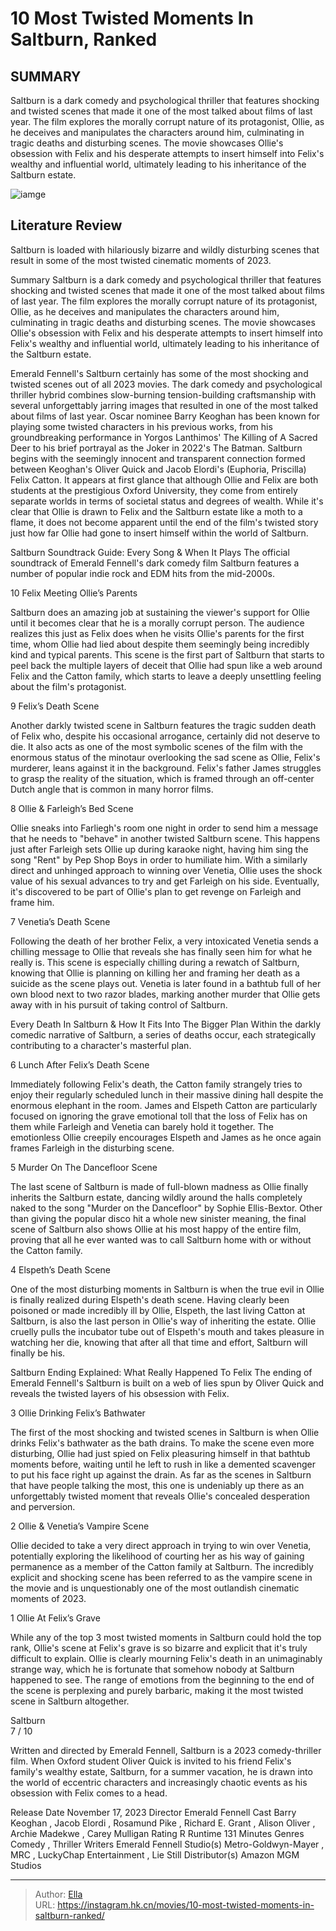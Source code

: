 # 10 Most Twisted Moments In Saltburn, Ranked


## SUMMARY 


 Saltburn is a dark comedy and psychological thriller that features shocking and twisted scenes that made it one of the most talked about films of last year. 
 The film explores the morally corrupt nature of its protagonist, Ollie, as he deceives and manipulates the characters around him, culminating in tragic deaths and disturbing scenes. 
 The movie showcases Ollie&#39;s obsession with Felix and his desperate attempts to insert himself into Felix&#39;s wealthy and influential world, ultimately leading to his inheritance of the Saltburn estate. 

![iamge](https://static1.srcdn.com/wordpress/wp-content/uploads/2024/01/saltburn-movie-twisted-shocking-moments-ranked.jpg)

## Literature Review

Saltburn is loaded with hilariously bizarre and wildly disturbing scenes that result in some of the most twisted cinematic moments of 2023.




Summary
 Saltburn is a dark comedy and psychological thriller that features shocking and twisted scenes that made it one of the most talked about films of last year. 
 The film explores the morally corrupt nature of its protagonist, Ollie, as he deceives and manipulates the characters around him, culminating in tragic deaths and disturbing scenes. 
 The movie showcases Ollie&#39;s obsession with Felix and his desperate attempts to insert himself into Felix&#39;s wealthy and influential world, ultimately leading to his inheritance of the Saltburn estate. 


Emerald Fennell&#39;s Saltburn certainly has some of the most shocking and twisted scenes out of all 2023 movies. The dark comedy and psychological thriller hybrid combines slow-burning tension-building craftsmanship with several unforgettably jarring images that resulted in one of the most talked about films of last year. Oscar nominee Barry Keoghan has been known for playing some twisted characters in his previous works, from his groundbreaking performance in Yorgos Lanthimos&#39; The Killing of A Sacred Deer to his brief portrayal as the Joker in 2022&#39;s The Batman.
Saltburn begins with the seemingly innocent and transparent connection formed between Keoghan&#39;s Oliver Quick and Jacob Elordi&#39;s (Euphoria, Priscilla) Felix Catton. It appears at first glance that although Ollie and Felix are both students at the prestigious Oxford University, they come from entirely separate worlds in terms of societal status and degrees of wealth. While it&#39;s clear that Ollie is drawn to Felix and the Saltburn estate like a moth to a flame, it does not become apparent until the end of the film&#39;s twisted story just how far Ollie had gone to insert himself within the world of Saltburn.
            
 
 Saltburn Soundtrack Guide: Every Song &amp; When It Plays 
The official soundtrack of Emerald Fennell&#39;s dark comedy film Saltburn features a number of popular indie rock and EDM hits from the mid-2000s.












 








 10  Felix Meeting Ollie’s Parents 
        

Saltburn does an amazing job at sustaining the viewer&#39;s support for Ollie until it becomes clear that he is a morally corrupt person. The audience realizes this just as Felix does when he visits Ollie&#39;s parents for the first time, whom Ollie had lied about despite them seemingly being incredibly kind and typical parents. This scene is the first part of Saltburn that starts to peel back the multiple layers of deceit that Ollie had spun like a web around Felix and the Catton family, which starts to leave a deeply unsettling feeling about the film&#39;s protagonist.





 9  Felix’s Death Scene 
        

Another darkly twisted scene in Saltburn features the tragic sudden death of Felix who, despite his occasional arrogance, certainly did not deserve to die. It also acts as one of the most symbolic scenes of the film with the enormous status of the minotaur overlooking the sad scene as Ollie, Felix&#39;s murderer, leans against it in the background. Felix&#39;s father James struggles to grasp the reality of the situation, which is framed through an off-center Dutch angle that is common in many horror films.





 8  Ollie &amp; Farleigh’s Bed Scene 
        

Ollie sneaks into Farliegh&#39;s room one night in order to send him a message that he needs to &#34;behave&#34; in another twisted Saltburn scene. This happens just after Farleigh sets Ollie up during karaoke night, having him sing the song &#34;Rent&#34; by Pep Shop Boys in order to humiliate him. With a similarly direct and unhinged approach to winning over Venetia, Ollie uses the shock value of his sexual advances to try and get Farleigh on his side. Eventually, it&#39;s discovered to be part of Ollie&#39;s plan to get revenge on Farleigh and frame him.





 7  Venetia’s Death Scene 
        

Following the death of her brother Felix, a very intoxicated Venetia sends a chilling message to Ollie that reveals she has finally seen him for what he really is. This scene is especially chilling during a rewatch of Saltburn, knowing that Ollie is planning on killing her and framing her death as a suicide as the scene plays out. Venetia is later found in a bathtub full of her own blood next to two razor blades, marking another murder that Ollie gets away with in his pursuit of taking control of Saltburn.
            
 
 Every Death In Saltburn &amp; How It Fits Into The Bigger Plan 
Within the darkly comedic narrative of Saltburn, a series of deaths occur, each strategically contributing to a character&#39;s masterful plan.








 6  Lunch After Felix’s Death Scene 
        

Immediately following Felix&#39;s death, the Catton family strangely tries to enjoy their regularly scheduled lunch in their massive dining hall despite the enormous elephant in the room. James and Elspeth Catton are particularly focused on ignoring the grave emotional toll that the loss of Felix has on them while Farleigh and Venetia can barely hold it together. The emotionless Ollie creepily encourages Elspeth and James as he once again frames Farleigh in the disturbing scene.





 5  Murder On The Dancefloor Scene 
        

The last scene of Saltburn is made of full-blown madness as Ollie finally inherits the Saltburn estate, dancing wildly around the halls completely naked to the song &#34;Murder on the Dancefloor&#34; by Sophie Ellis-Bextor. Other than giving the popular disco hit a whole new sinister meaning, the final scene of Saltburn also shows Ollie at his most happy of the entire film, proving that all he ever wanted was to call Saltburn home with or without the Catton family.





 4  Elspeth’s Death Scene 
        

One of the most disturbing moments in Saltburn is when the true evil in Ollie is finally realized during Elspeth&#39;s death scene. Having clearly been poisoned or made incredibly ill by Ollie, Elspeth, the last living Catton at Saltburn, is also the last person in Ollie&#39;s way of inheriting the estate. Ollie cruelly pulls the incubator tube out of Elspeth&#39;s mouth and takes pleasure in watching her die, knowing that after all that time and effort, Saltburn will finally be his.
            
 
 Saltburn Ending Explained: What Really Happened To Felix 
The ending of Emerald Fennell&#39;s Saltburn is built on a web of lies spun by Oliver Quick and reveals the twisted layers of his obsession with Felix.








 3  Ollie Drinking Felix’s Bathwater 
        

The first of the most shocking and twisted scenes in Saltburn is when Ollie drinks Felix&#39;s bathwater as the bath drains. To make the scene even more disturbing, Ollie had just spied on Felix pleasuring himself in that bathtub moments before, waiting until he left to rush in like a demented scavenger to put his face right up against the drain. As far as the scenes in Saltburn that have people talking the most, this one is undeniably up there as an unforgettably twisted moment that reveals Ollie&#39;s concealed desperation and perversion.





 2  Ollie &amp; Venetia’s Vampire Scene 
        

Ollie decided to take a very direct approach in trying to win over Venetia, potentially exploring the likelihood of courting her as his way of gaining permanence as a member of the Catton family at Saltburn. The incredibly explicit and shocking scene has been referred to as the vampire scene in the movie and is unquestionably one of the most outlandish cinematic moments of 2023.





 1  Ollie At Felix’s Grave 
        

While any of the top 3 most twisted moments in Saltburn could hold the top rank, Ollie&#39;s scene at Felix&#39;s grave is so bizarre and explicit that it&#39;s truly difficult to explain. Ollie is clearly mourning Felix&#39;s death in an unimaginably strange way, which he is fortunate that somehow nobody at Saltburn happened to see. The range of emotions from the beginning to the end of the scene is perplexing and purely barbaric, making it the most twisted scene in Saltburn altogether.
        


  Saltburn  
7 
/ 10 


Written and directed by Emerald Fennell, Saltburn is a 2023 comedy-thriller film. When Oxford student Oliver Quick is invited to his friend Felix&#39;s family&#39;s wealthy estate, Saltburn, for a summer vacation, he is drawn into the world of eccentric characters and increasingly chaotic events as his obsession with Felix comes to a head.

  Release Date    November 17, 2023     Director    Emerald Fennell     Cast    Barry Keoghan , Jacob Elordi , Rosamund Pike , Richard E. Grant , Alison Oliver , Archie Madekwe , Carey Mulligan     Rating    R     Runtime    131 Minutes     Genres    Comedy , Thriller     Writers    Emerald Fennell     Studio(s)    Metro-Goldwyn-Mayer , MRC , LuckyChap Entertainment , Lie Still     Distributor(s)    Amazon MGM Studios    



---

> Author: [Ella](https://instagram.hk.cn/)  
> URL: https://instagram.hk.cn/movies/10-most-twisted-moments-in-saltburn-ranked/  

